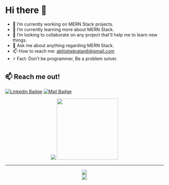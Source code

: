 # Hi there 👋

- 🔭 I’m currently working on MERN Stack projects.
- 🌱 I’m currently learning more about MERN Stack.
- 👯 I’m looking to collaborate on any project that'll help me to learn new things.
- 💬 Ask me about anything regarding MERN Stack.
- 📫 How to reach me: abhishekratan6@gmail.com 
- ⚡ Fact: Don't be programmer, Be a problem solver.

## :mailbox: Reach me out!

[![Linkedin Badge](https://img.shields.io/badge/-Abhishek_Ratan-0e76a8?style=flat&labelColor=0e76a8&logo=linkedin&logoColor=white)](https://www.linkedin.com/in/abhishekratan1/)
[![Mail Badge](https://img.shields.io/badge/-abhishekratan6-c0392b?style=flat&labelColor=c0392b&logo=gmail&logoColor=white)](mailto:abhishekratan6@gmail.com)

<div align="center">
  <img src="https://github-readme-stats.vercel.app/api?username=abratan7870&show_icons=true&theme=radical">
  <img src="https://github-readme-stats.vercel.app/api/top-langs/?username=abratan7870&show_icons=true&theme=radical" height="195px">
<div>
<hr>
  

<div align="center">
    <img src="https://github-profile-trophy.vercel.app/?username=abratan7870&theme=gruvbox&column=7">
</div>
  
<div align="center">
    <img src="https://activity-graph.herokuapp.com/graph?username=abratan7870&show_icons=true&theme=react-dark">
</div>
